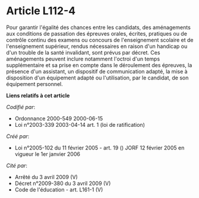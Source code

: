 # Article L112-4

Pour garantir l'égalité des chances entre les candidats, des aménagements aux conditions de passation des épreuves orales,
écrites, pratiques ou de contrôle continu des examens ou concours de l'enseignement scolaire et de l'enseignement supérieur,
rendus nécessaires en raison d'un handicap ou d'un trouble de la santé invalidant, sont prévus par décret. Ces aménagements
peuvent inclure notamment l'octroi d'un temps supplémentaire et sa prise en compte dans le déroulement des épreuves, la
présence d'un assistant, un dispositif de communication adapté, la mise à disposition d'un équipement adapté ou
l'utilisation, par le candidat, de son équipement personnel.

**Liens relatifs à cet article**

_Codifié par_:

  - Ordonnance 2000-549 2000-06-15
  - Loi n°2003-339 2003-04-14 art. 1 (loi de ratification)

_Créé par_:

  - Loi n°2005-102 du 11 février 2005 - art. 19 () JORF 12 février 2005 en vigueur  le 1er janvier 2006

_Cité par_:

  - Arrêté du 3 avril 2009 (V)
  - Décret n°2009-380 du 3 avril 2009 (V)
  - Code de l'éducation - art. L161-1 (V)
